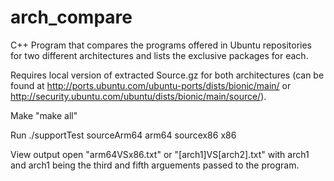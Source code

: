 # arch_compare
C++ Program that compares the programs offered in Ubuntu repositories for two different architectures and lists the exclusive packages for each.

Requires local version of extracted Source.gz for both architectures (can be found at http://ports.ubuntu.com/ubuntu-ports/dists/bionic/main/ or http://security.ubuntu.com/ubuntu/dists/bionic/main/source/).

Make
  "make all"
  
Run
  ./supportTest sourceArm64 arm64 sourcex86 x86
  
View output
  open "arm64VSx86.txt" or "[arch1]VS[arch2].txt" with arch1 and arch1 being the third and fifth arguements passed to the program.
